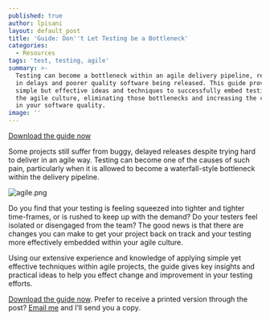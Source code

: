 ```yaml
---
published: true
author: lpisani
layout: default_post
title: 'Guide: Don''t Let Testing be a Bottleneck'
categories:
  - Resources
tags: 'test, testing, agile'
summary: >-
  Testing can become a bottleneck within an agile delivery pipeline, resulting
  in delays and poorer quality software being released. This guide provides
  simple but effective ideas and techniques to successfully embed testing into
  the agile culture, eliminating those bottlenecks and increasing the confidence
  in your software quality.
image: ''
---
```

[Download the guide now](https://cdn2.hubspot.net/hubfs/452398/Dont-let-test-be-a-bottleneck_Scott_Logic.pdf)

Some projects still suffer from buggy, delayed releases despite trying hard to deliver in an agile way. Testing can become one of the causes of such pain, particularly when it is allowed to become a waterfall-style bottleneck within the delivery pipeline.

![agile.png]({{site.baseurl}}/lpisani/assets/agile.png)

Do you find that your testing is feeling squeezed into tighter and tighter time-frames, or is rushed to keep up with the demand? Do your testers feel isolated or disengaged from the team? The good news is that there are changes you can make to get your project back on track and your testing more effectively embedded within your agile culture.

Using our extensive experience and knowledge of applying simple yet effective techniques within agile projects, the guide gives key insights and practical ideas to help you effect change and improvement in your testing efforts.

[Download the guide now](https://cdn2.hubspot.net/hubfs/452398/Dont-let-test-be-a-bottleneck_Scott_Logic.pdf). Prefer to receive a printed version through the post? [Email me](mailto:lpisani@scottlogic.com) and I’ll send you a copy.
